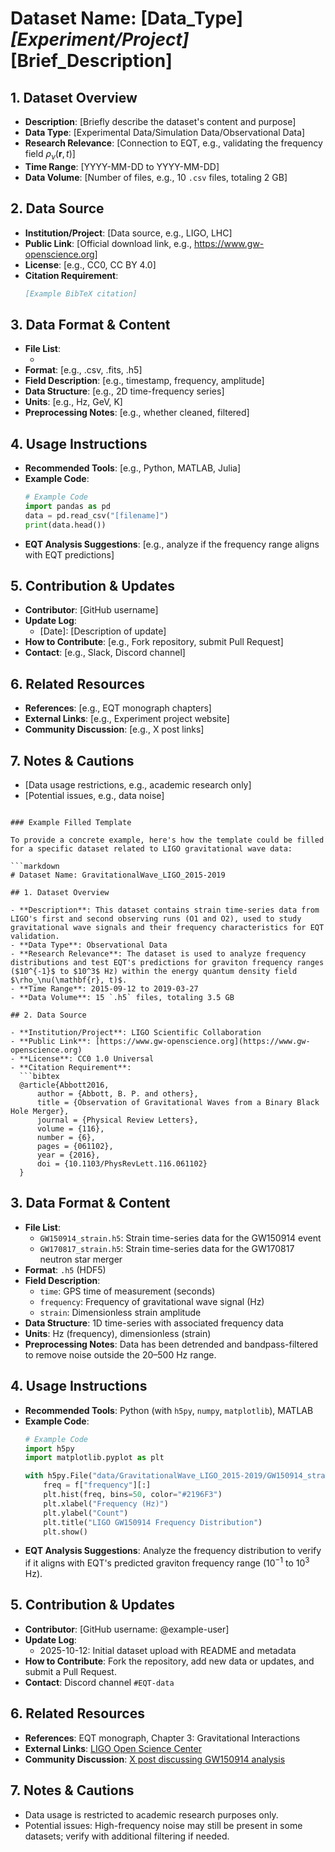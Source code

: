 # Dataset Name: [Data_Type]_[Experiment/Project]_[Brief_Description]

## 1. Dataset Overview

- **Description**: [Briefly describe the dataset's content and purpose]
- **Data Type**: [Experimental Data/Simulation Data/Observational Data]
- **Research Relevance**: [Connection to EQT, e.g., validating the frequency field $\rho_\nu(\mathbf{r}, t)$]
- **Time Range**: [YYYY-MM-DD to YYYY-MM-DD]
- **Data Volume**: [Number of files, e.g., 10 `.csv` files, totaling 2 GB]

## 2. Data Source

- **Institution/Project**: [Data source, e.g., LIGO, LHC]
- **Public Link**: [Official download link, e.g., https://www.gw-openscience.org]
- **License**: [e.g., CC0, CC BY 4.0]
- **Citation Requirement**:
  ```bibtex
  [Example BibTeX citation]
  ```

## 3. Data Format & Content

- **File List**:
  - [Filename]: [Description]
- **Format**: [e.g., .csv, .fits, .h5]
- **Field Description**: [e.g., timestamp, frequency, amplitude]
- **Data Structure**: [e.g., 2D time-frequency series]
- **Units**: [e.g., Hz, GeV, K]
- **Preprocessing Notes**: [e.g., whether cleaned, filtered]

## 4. Usage Instructions

- **Recommended Tools**: [e.g., Python, MATLAB, Julia]
- **Example Code**:
  ```python
  # Example Code
  import pandas as pd
  data = pd.read_csv("[filename]")
  print(data.head())
  ```
- **EQT Analysis Suggestions**: [e.g., analyze if the frequency range aligns with EQT predictions]

## 5. Contribution & Updates

- **Contributor**: [GitHub username]
- **Update Log**:
  - [Date]: [Description of update]
- **How to Contribute**: [e.g., Fork repository, submit Pull Request]
- **Contact**: [e.g., Slack, Discord channel]

## 6. Related Resources

- **References**: [e.g., EQT monograph chapters]
- **External Links**: [e.g., Experiment project website]
- **Community Discussion**: [e.g., X post links]

## 7. Notes & Cautions

- [Data usage restrictions, e.g., academic research only]
- [Potential issues, e.g., data noise]
```

### Example Filled Template

To provide a concrete example, here's how the template could be filled for a specific dataset related to LIGO gravitational wave data:

```markdown
# Dataset Name: GravitationalWave_LIGO_2015-2019

## 1. Dataset Overview

- **Description**: This dataset contains strain time-series data from LIGO's first and second observing runs (O1 and O2), used to study gravitational wave signals and their frequency characteristics for EQT validation.
- **Data Type**: Observational Data
- **Research Relevance**: The dataset is used to analyze frequency distributions and test EQT's predictions for graviton frequency ranges ($10^{-1}$ to $10^3$ Hz) within the energy quantum density field $\rho_\nu(\mathbf{r}, t)$.
- **Time Range**: 2015-09-12 to 2019-03-27
- **Data Volume**: 15 `.h5` files, totaling 3.5 GB

## 2. Data Source

- **Institution/Project**: LIGO Scientific Collaboration
- **Public Link**: [https://www.gw-openscience.org](https://www.gw-openscience.org)
- **License**: CC0 1.0 Universal
- **Citation Requirement**:
  ```bibtex
  @article{Abbott2016,
      author = {Abbott, B. P. and others},
      title = {Observation of Gravitational Waves from a Binary Black Hole Merger},
      journal = {Physical Review Letters},
      volume = {116},
      number = {6},
      pages = {061102},
      year = {2016},
      doi = {10.1103/PhysRevLett.116.061102}
  }
  ```

## 3. Data Format & Content

- **File List**:
  - `GW150914_strain.h5`: Strain time-series data for the GW150914 event
  - `GW170817_strain.h5`: Strain time-series data for the GW170817 neutron star merger
- **Format**: `.h5` (HDF5)
- **Field Description**: 
  - `time`: GPS time of measurement (seconds)
  - `frequency`: Frequency of gravitational wave signal (Hz)
  - `strain`: Dimensionless strain amplitude
- **Data Structure**: 1D time-series with associated frequency data
- **Units**: Hz (frequency), dimensionless (strain)
- **Preprocessing Notes**: Data has been detrended and bandpass-filtered to remove noise outside the 20–500 Hz range.

## 4. Usage Instructions

- **Recommended Tools**: Python (with `h5py`, `numpy`, `matplotlib`), MATLAB
- **Example Code**:
  ```python
  # Example Code
  import h5py
  import matplotlib.pyplot as plt

  with h5py.File("data/GravitationalWave_LIGO_2015-2019/GW150914_strain.h5", "r") as f:
      freq = f["frequency"][:]
      plt.hist(freq, bins=50, color="#2196F3")
      plt.xlabel("Frequency (Hz)")
      plt.ylabel("Count")
      plt.title("LIGO GW150914 Frequency Distribution")
      plt.show()
  ```
- **EQT Analysis Suggestions**: Analyze the frequency distribution to verify if it aligns with EQT's predicted graviton frequency range ($10^{-1}$ to $10^3$ Hz).

## 5. Contribution & Updates

- **Contributor**: [GitHub username: @example-user]
- **Update Log**:
  - 2025-10-12: Initial dataset upload with README and metadata
- **How to Contribute**: Fork the repository, add new data or updates, and submit a Pull Request.
- **Contact**: Discord channel `#EQT-data`

## 6. Related Resources

- **References**: EQT monograph, Chapter 3: Gravitational Interactions
- **External Links**: [LIGO Open Science Center](https://www.gw-openscience.org)
- **Community Discussion**: [X post discussing GW150914 analysis](https://x.com/EQT_Research/post/12345)

## 7. Notes & Cautions

- Data usage is restricted to academic research purposes only.
- Potential issues: High-frequency noise may still be present in some datasets; verify with additional filtering if needed.
